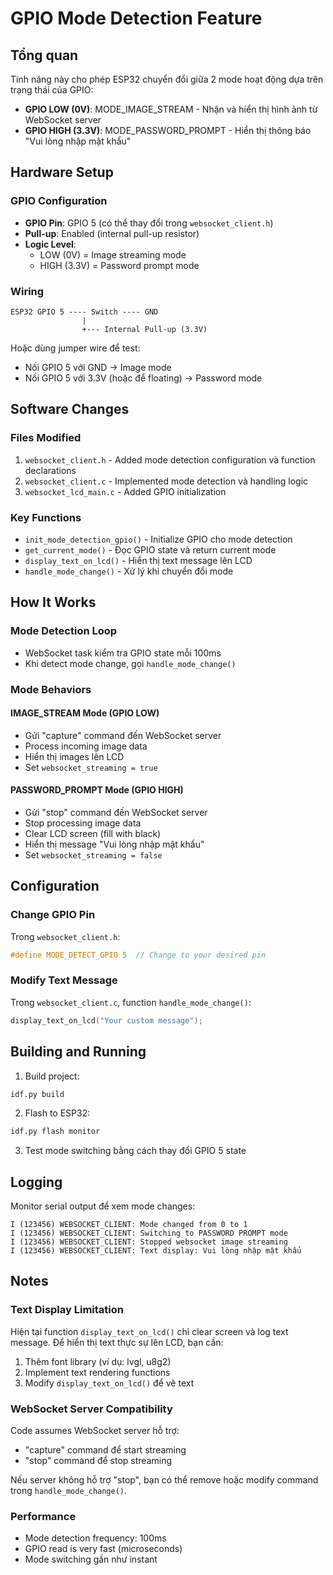 # GPIO Mode Detection Feature

## Tổng quan
Tính năng này cho phép ESP32 chuyển đổi giữa 2 mode hoạt động dựa trên trạng thái của GPIO:

- **GPIO LOW (0V)**: MODE_IMAGE_STREAM - Nhận và hiển thị hình ảnh từ WebSocket server
- **GPIO HIGH (3.3V)**: MODE_PASSWORD_PROMPT - Hiển thị thông báo "Vui lòng nhập mật khẩu"

## Hardware Setup

### GPIO Configuration
- **GPIO Pin**: GPIO 5 (có thể thay đổi trong `websocket_client.h`)
- **Pull-up**: Enabled (internal pull-up resistor)
- **Logic Level**: 
  - LOW (0V) = Image streaming mode
  - HIGH (3.3V) = Password prompt mode

### Wiring
```
ESP32 GPIO 5 ---- Switch ---- GND
                |
                +--- Internal Pull-up (3.3V)
```

Hoặc dùng jumper wire để test:
- Nối GPIO 5 với GND → Image mode
- Nối GPIO 5 với 3.3V (hoặc để floating) → Password mode

## Software Changes

### Files Modified
1. `websocket_client.h` - Added mode detection configuration và function declarations
2. `websocket_client.c` - Implemented mode detection và handling logic
3. `websocket_lcd_main.c` - Added GPIO initialization

### Key Functions
- `init_mode_detection_gpio()` - Initialize GPIO cho mode detection
- `get_current_mode()` - Đọc GPIO state và return current mode
- `display_text_on_lcd()` - Hiển thị text message lên LCD
- `handle_mode_change()` - Xử lý khi chuyển đổi mode

## How It Works

### Mode Detection Loop
- WebSocket task kiểm tra GPIO state mỗi 100ms
- Khi detect mode change, gọi `handle_mode_change()`

### Mode Behaviors

#### IMAGE_STREAM Mode (GPIO LOW)
- Gửi "capture" command đến WebSocket server
- Process incoming image data
- Hiển thị images lên LCD
- Set `websocket_streaming = true`

#### PASSWORD_PROMPT Mode (GPIO HIGH)
- Gửi "stop" command đến WebSocket server
- Stop processing image data
- Clear LCD screen (fill with black)
- Hiển thị message "Vui lòng nhập mật khẩu"
- Set `websocket_streaming = false`

## Configuration

### Change GPIO Pin
Trong `websocket_client.h`:
```c
#define MODE_DETECT_GPIO 5  // Change to your desired pin
```

### Modify Text Message
Trong `websocket_client.c`, function `handle_mode_change()`:
```c
display_text_on_lcd("Your custom message");
```

## Building and Running

1. Build project:
```bash
idf.py build
```

2. Flash to ESP32:
```bash
idf.py flash monitor
```

3. Test mode switching bằng cách thay đổi GPIO 5 state

## Logging
Monitor serial output để xem mode changes:
```
I (123456) WEBSOCKET_CLIENT: Mode changed from 0 to 1
I (123456) WEBSOCKET_CLIENT: Switching to PASSWORD PROMPT mode
I (123456) WEBSOCKET_CLIENT: Stopped websocket image streaming
I (123456) WEBSOCKET_CLIENT: Text display: Vui lòng nhập mật khẩu
```

## Notes

### Text Display Limitation
Hiện tại function `display_text_on_lcd()` chỉ clear screen và log text message. Để hiển thị text thực sự lên LCD, bạn cần:
1. Thêm font library (ví dụ: lvgl, u8g2)
2. Implement text rendering functions
3. Modify `display_text_on_lcd()` để vẽ text

### WebSocket Server Compatibility
Code assumes WebSocket server hỗ trợ:
- "capture" command để start streaming
- "stop" command để stop streaming

Nếu server không hỗ trợ "stop", bạn có thể remove hoặc modify command trong `handle_mode_change()`.

### Performance
- Mode detection frequency: 100ms
- GPIO read is very fast (microseconds)
- Mode switching gần như instant
